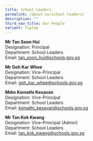 ```yaml
---
title: School Leaders
permalink: /about-us/school-leaders/
description: ""
third_nav_title: Our People
variant: tiptap
---
```

<p><strong>Mr Tan Soon Hui</strong>
<br>Designation: Principal
<br>Department: School Leaders
<br>Email: <a href="mailto:tan_soon_hui@schools.gov.sg" rel="noopener noreferrer nofollow" target="_blank">tan_soon_hui@schools.gov.sg</a>
</p>
<p><strong>Mr Goh Kar Whee</strong>
<br>Designation: Vice-Principal
<br>Department: School Leaders
<br>Email: <a href="mailto:goh_kar_whee@schools.gov.sg" rel="noopener noreferrer nofollow" target="_blank">goh_kar_whee@schools.gov.sg</a>
</p>
<p><strong>Mdm Komathi Kesavan</strong>
<br>Designation: Vice-Principal
<br>Department: School Leaders
<br>Email: <a href="mailto:komathi_kesavan@schools.gov.sg" rel="noopener noreferrer nofollow" target="_blank">komathi_kesavan@schools.gov.sg</a>
</p>
<p><strong>Mr Tan Kok Kwang</strong>
<br>Designation: Vice-Principal (Admin)
<br>Department: School Leaders
<br>Email: <a href="mailto:tan_kok_kwang@schools.gov.sg" rel="noopener noreferrer nofollow" target="_blank">tan_kok_kwang@schools.gov.sg</a>
</p>
<p></p>